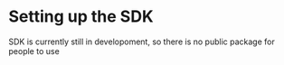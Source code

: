 # Setting up the SDK

SDK is currently still in developoment, so there is no public package for people to use